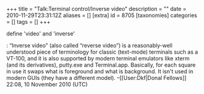 +++
title = "Talk:Terminal control/Inverse video"
description = ""
date = 2010-11-29T23:31:12Z
aliases = []
[extra]
id = 8705
[taxonomies]
categories = []
tags = []
+++

define 'video' and 'inverse'

: “Inverse video” (also called “reverse video”) is a reasonably-well understood piece of terminology for classic (text-mode) terminals such as a VT-100, and it is also supported by modern terminal emulators like xterm (and its derivatives), putty.exe and Terminal.app. Basically, for each square in use it swaps what is foreground and what is background. It isn't used in modern GUIs (they have a different model). –[[User:Dkf|Donal Fellows]] 22:08, 10 November 2010 (UTC)
